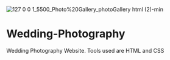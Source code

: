 ![127 0 0 1_5500_Photo%20Gallery_photoGallery html (2)-min](https://user-images.githubusercontent.com/99597655/173559310-591d5822-c849-4096-98c4-70758501c35f.png)
# Wedding-Photography
Wedding Photography Website. Tools used are HTML and CSS 
